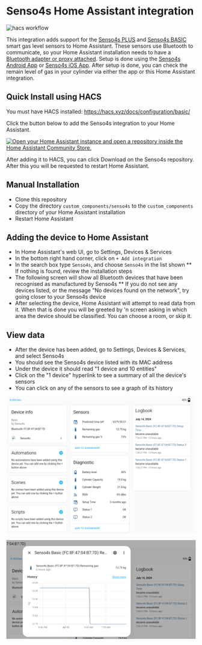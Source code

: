 # Senso4s Home Assistant integration

![hacs workflow](https://github.com/jpmeijers/senso4s-home-assistant/actions/workflows/validate.yaml/badge.svg)

This integration adds support for the [Senso4s PLUS](https://www.senso4s.com/product/senso4s-plus/) and [Senso4s BASIC](https://www.senso4s.com/product/senso4s-basic/) smart gas level sensors to Home Assistant.
These sensors use Bluetooth to communicate, so your Home Assistant installation needs to have a [Bluetooth adapter or proxy attached](https://www.home-assistant.io/integrations/bluetooth/).
Setup is done using the [Senso4s Android App](https://play.google.com/store/apps/details?id=com.companyname.Senso4sProject&hl=en_ZA&pli=1) or [Senso4s iOS App](https://apps.apple.com/us/app/senso4s/id1447741983).
After setup is done, you can check the remain level of gas in your cylinder via either the app or this Home Assistant integration.

## Quick Install using HACS

You must have HACS installed: https://hacs.xyz/docs/configuration/basic/

Click the button below to add the Senso4s integration to your Home Assistant.

[![Open your Home Assistant instance and open a repository inside the Home Assistant Community Store.](https://my.home-assistant.io/badges/hacs_repository.svg)](https://my.home-assistant.io/redirect/hacs_repository/?owner=jpmeijers&repository=senso4s-home-assistant&category=integration)

After adding it to HACS, you can click Download on the Senso4s repository. After this you will be requested to restart Home Assistant.

## Manual Installation

* Clone this repository
* Copy the directory `custom_components/senso4s` to the `custom_components` directory of your Home Assistant installation
* Restart Home Assistant

## Adding the device to Home Assistant

* In Home Assistant's web UI, go to Settings, Devices & Services
* In the bottom right hand corner, click on `+ Add integration`
* In the search box type `Senso4s`, and choose `Senso4s` in the list shown
** If nothing is found, review the installation steps
* The following screen will show all Bluetooth devices that have been recognised as manufactured by Senso4s
** If you do not see any devices listed, or the message "No devices found on the network", try going closer to your Senso4s device
* After selecting the device, Home Assistant will attempt to read data from it. When that is done you will be greeted by 'n screen asking in which area the device should be classified. You can choose a room, or skip it.


## View data

* After the device has been added, go to Settings, Devices & Services, and select Senso4s
* You should see the Senso4s device listed with its MAC address
* Under the device it should read "1 device and 10 entities"
* Click on the "1 device" hyperlink to see a summary of all the device's sensors
* You can click on any of the sensors to see a graph of its history

![device-summary](media/device-summary.png)

![gas-history](media/gas-history.png)
